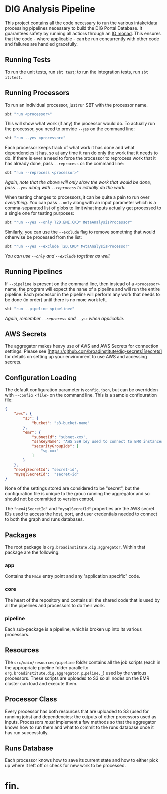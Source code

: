 # DIG Analysis Pipeline

This project contains all the code necessary to run the various intake/data processing pipelines necessary to build the DIG Portal Database. It guarantees safety by running all actions through an [IO monad][io]. This ensures that the code - where applicable - can be run concurrently with other code and failures are handled gracefully.

## Running Tests

To run the unit tests, run `sbt test`; to run the integration tests, run `sbt it:test`.

## Running Processors

To run an individual processor, just run SBT with the processor name.

```bash
sbt "run <processor>"
```

This will show what work (if any) the processor would do. To actually run the processor, you need to provide `--yes` on the command line:

```bash
sbt "run --yes <processor>"
```

Each processor keeps track of what work it has done and what dependencies it has, so at any time it can do only the work that it needs to do. If there is ever a need to force the processor to reprocess work that it has already done, pass `--reprocess` on the command line:

```bash
sbt "run --reprocess <processor>"
```

_Again, note that the above will only show the work that would be done, pass `--yes` along with `--reprocess` to actually do the work._

When testing changes to processors, it can be quite a pain to run over _everything_. You can pass `--only` along with an input parameter which is a comma-separated list of globs to limit what inputs actually get processed to a single one for testing purposes:

```bash
sbt "run --yes --only T2D,BMI,CKD* MetaAnalysisProcessor"
```

Similarly, you can use the `--exclude` flag to remove something that would otherwise be processed from the list:

```bash
sbt "run --yes --exclude T2D,CKD* MetaAnalysisProcessor"
```

_You can use `--only` and `--exclude` together as well._

## Running Pipelines

If `--pipeline` is present on the command line, then instead of a `<processor>` name, the program will expect the name of a pipeline and will run the entire pipeline. Each processor in the pipeline will perform any work that needs to be done (in order) until there is no more work left.

```bash
sbt "run --pipeline <pipeline>"
```

_Again, remember `--reprocess` and `--yes` when applicable._

## AWS Secrets

The aggregator makes heavy use of AWS and AWS Secrets for connection settings. Please see [https://github.com/broadinstitute/dig-secrets][secrets] for details on setting up your environment to use AWS and accessing secrets.

## Configuration Loading

The default configuration parameter is `config.json`, but can be overridden with `--config <file>` on the command line. This is a sample configuration file:

```json
{
    "aws": {
        "s3": {
            "bucket": "s3-bucket-name"
        },
        "emr": {
            "subnetId": "subnet-xxx",
            "sshKeyName": "AWS SSH key used to connect to EMR instances",
            "securityGroupIds": [
                "sg-xxx"
            ]
        }
    },
    "neo4jSecretId": "secret-id",
    "mysqlSecretId":  "secret-id"
}
```

None of the settings stored are considered to be "secret", but the configuration file is unique to the group running the aggregator and so should not be committed to version control.

The `"neo4jSecretId"` and `"mysqlSecretId"` properties are the AWS secret IDs used to access the host, port, and user credentials needed to connect to both the graph and runs databases.

## Packages

The root package is `org.broadinstitute.dig.aggregator`. Within that package are the following:

### app

Contains the `Main` entry point and any "application specific" code.

### core

The heart of the repository and contains all the shared code that is used by all the pipelines and processors to do their work.

### pipeline

Each sub-package is a pipeline, which is broken up into its various processors.

## Resources

The `src/main/resources/pipeline` folder contains all the job scripts (each in the appropriate pipeline folder parallel to `org.broadinstitute.dig.aggregator.pipeline._`) used by the various processors. These scripts are uploaded to S3 so all nodes on the EMR cluster can load and execute them.

## Processor Class

Every processor has both resources that are uploaded to S3 (used for running jobs) and dependencies: the outputs of other processors used as inputs. Processors _must_ implement a few methods so that the aggregator knows how to run them and what to commit to the runs database once it has run successfully.

## Runs Database

Each processor knows how to save its current state and how to either pick up where it left off or check for new work to be processed.

# fin.

[scala]: https://scala-lang.org/
[io]: https://typelevel.org/cats-effect/datatypes/io.html
[aws]: https://aws.amazon.com/
[kafka]: https://kafka.apache.org/
[hadoop]: https://hadoop.apache.org/
[crud]: https://en.wikipedia.org/wiki/Create,_read,_update_and_delete
[mr]: https://hadoop.apache.org/docs/r1.2.1/mapred_tutorial.html
[secrets]: https://github.com/broadinstitute/dig-secrets
[s3]: https://aws.amazon.com/s3/
[emr]: https://aws.amazon.com/emr/
[mysql]: https://www.mysql.com/
[doobie]: https://tpolecat.github.io/doobie/
[spark]: http://spark.apache.org/
[pig]: http://pig.apache.org/
[mr]: https://hadoop.apache.org/docs/current/hadoop-mapreduce-client/hadoop-mapreduce-client-core/MapReduceTutorial.html
[neo4j]: https://neo4j.com
